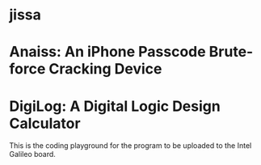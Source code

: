 # jissa
# Anaiss: An iPhone Passcode Brute-force Cracking Device
# DigiLog: A Digital Logic Design Calculator

This is the coding playground for the program to be uploaded to the Intel Galileo board.
